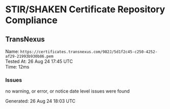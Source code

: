 # STIR/SHAKEN Certificate Repository Compliance

## TransNexus

Name: `https://certificates.transnexus.com/982J/5d1f2c45-c250-4252-af29-21993b930b86.pem`\
Tested At: 26 Aug 24 17:45 UTC\
Time: 12ms

### Issues

no warning, or error, or notice date level issues were found

Generated: 26 Aug 24 18:03 UTC